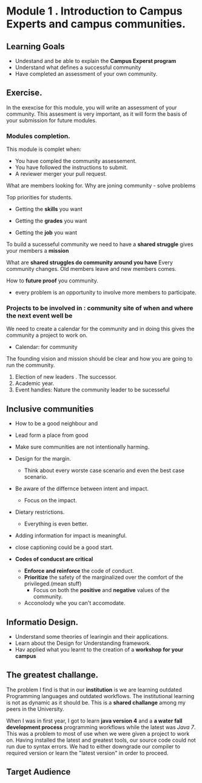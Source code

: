 # Module 1 . Introduction to Campus Experts and campus communities.

## Learning Goals

- Undestand and be able to explain the **Campus Experst program**
- Understand what defines a successful community
- Have completed an assessment of your own community.

## Exercise.

In the exexcise for this module, you will write an assessment of your community. This assesment is very important, as it will form the basis of your submission for future modules.

### Modules completion.

This module is complet when:

- You have compled the community assessement.
- You have followed the instructions to submit.
- A reviewer merger your pull request.

What are members looking for.
Why are joning community - solve problems

Top priorities for students.

- Getting the **skills** you want

- Getting the **grades** you want
- Getting the **job** you want

To build a sucesseful community we need to have a **shared struggle** gives your members a **mission**

What are **shared struggles do community around you have**
Every community changes. Old members leave and new members comes.

How to **future proof** you community.

- every problem is an opportunity to involve more members to participate.

### Projects to be involved in : community site of when and where the next event well be

We need to create a calendar for the community and in doing this gives the community a project to work on.

- Calendar: for community

The founding vision and mission should be clear and how you are going to run the community.

1. Election of new leaders . The successor.
2. Academic year.
3. Event handles: Nature the community leader to be sucesseful

## Inclusive communities

- How to be a good neighbour and
- Lead form a place from good
- Make sure communities are not intentionally harming.
- Design for the margin.
  - Think about every worste case scenario and even the best case scenario.
- Be aware of the differnce between intent and impact.

  - Focus on the impact.

- Dietary restrictions.
  - Everything is even better.
- Adding information for impact is meaningful.
- close captioning could be a good start.

- **Codes of conducst are critical**
  - **Enforce and reinforce** the code of conduct.
  - **Prioritize** the safety of the marginalized over the comfort of the privileged.(mean stuff)
    - Focus on both the **positive** and **negative** values of the community.
  - Acconolody whe you can't accomodate.

## Informatio Design.

- Understand some theories of learingin and their applications.
- Learn about the Design for Understanding framework.
- Hav applied what you learnt to the creation of a **workshop for your campus**

## The greatest challange.

The problem I find is that in our **institution** is we are learning outdated Programming languages and outdated workflows. The institutional learning is not as dynamic as it should be. This is a **shared challange** among my peers in the University.

When I was in first year, I got to learn **java version 4** and a **a water fall development process** programming workflows while the latest was _Java 7_. This was a problem to most of use when we were given a project to work on. Having installed the latest and greatest tools, our source code could not run due to syntax errors. We had to either downgrade our compiler to required version or learn the "latest version" in order to proceed.

## Target Audience
